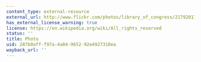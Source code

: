 ```yaml
---
content_type: external-resource
external_url: http://www.flickr.com/photos/library_of_congress/2179201114
has_external_license_warning: true
license: https://en.wikipedia.org/wiki/All_rights_reserved
status: ''
title: Photo
uid: 287b0aff-f97a-4a04-9652-92e4927310ea
wayback_url: ''
---
```

